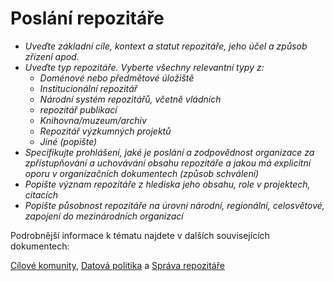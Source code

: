 
# Poslání repozitáře

- *Uveďte základní cíle, kontext a statut repozitáře, jeho účel a způsob zřízení apod.*
- *Uveďte typ repozitáře. Vyberte všechny relevantní typy z:*
  -  *Doménové nebo předmětové úložiště*
  -  *Institucionální repozitář*
  -  *Národní systém repozitářů, včetně vládních*
  -  *repozitář publikací*
  -  *Knihovna/muzeum/archiv*
  -  *Repozitář výzkumných projektů*
  -  *Jiné (popište)*
- *Specifikujte prohlášení, jaké je poslání a zodpovědnost organizace za zpřístupňování a uchovávání obsahu repozitáře a jakou má explicitní oporu v organizačních dokumentech (způsob schválení)*
- *Popište význam repozitáře z hlediska jeho obsahu, role v projektech, citacích*
- *Popište působnost repozitáře na úrovni národní, regionální, celosvětové, zapojení do mezinárodních organizací*
 
Podrobnější informace k tématu najdete v dalších souvisejících dokumentech: 

[Cílové komunity](../pruvodce/komunity/repozitare.md), [Datová politika](datova-politika.md) a [Správa repozitáře](sprava-repozitare.md)
